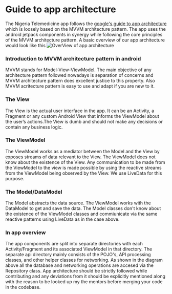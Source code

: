 # Guide to app architecture
The Nigeria Telemedicine app follows the [google's guide to app architecture](https://developer.android.com/jetpack/docs/guide) which
is loosely based on the MVVM architecture pattern. The app uses the android jetpack components in synergy while following the core principles
of the MVVM architecture pattern. A basic overview of our app architecture would look like this
![OverView of app architecture](https://user-images.githubusercontent.com/37406965/60755285-2d80a200-a00b-11e9-842c-0e4304acbcdb.png)
### Introduction to MVVM architecture pattern in android
MVVM stands for Model-View-ViewModel. The main objective of any architecture pattern followed nowadays is separation of concerns and 
MVVM architecture pattern does excellent justice to this property. Also MVVM acritecture pattern is easy to use and adapt if you are
new to it. 
### The View  
The View is the actual user interface in the app. It can be an Activity, a Fragment or any custom Android View that informs the
ViewModel about the user’s actions.The View is dumb and should not make any decisions or contain any business logic.  
### The ViewModel 
The ViewModel works as a mediator between the Model and the View by exposes streams of data relevant to the View. The ViewModel does
not know about the existence of the View. Any communication to be made from the ViewModel to the view is made possible by using the 
reactive streams from the ViewModel being observed by the View. We use LiveData for this purpose.  
### The Model/DataModel 
The Model abstracts the data source. The ViewModel works with the DataModel to get and save the data. The Model classes don't know
about the existence of the ViewModel classes and commiunicate via the same reactive patterns using LiveData as in the case above.
<br>
### In app overview
The app components are split into separate directories with each Activity/Fragment and its associated ViewModel in that directory.
The separate api directory mainly consists of the POJO's, API processing classes, and other helper classes for networking. As shown in the 
diagram above all the database and networking operations are accesed via the Repository class. App architecture should be strictly
followed while contributing and any deviations from it should be explicitly mentioned along with the reason to be looked up my the
mentors before merging your code in the codebase.
<br> 

